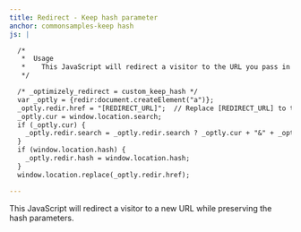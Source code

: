 ```yaml
---
title: Redirect - Keep hash parameter
anchor: commonsamples-keep hash
js: |

  /*
   *  Usage
   *    This JavaScript will redirect a visitor to the URL you pass in while preserving all hash parameters.  Be sure to include the protocol in the [REDIRECT_URL]
   */

  /* _optimizely_redirect = custom_keep_hash */
  var _optly = {redir:document.createElement("a")};
  _optly.redir.href = "[REDIRECT_URL]";  // Replace [REDIRECT_URL] to the new URL
  _optly.cur = window.location.search;
  if (_optly.cur) {
    _optly.redir.search = _optly.redir.search ? _optly.cur + "&" + _optly.redir.search.slice(1) : _optly.cur;
  }
  if (window.location.hash) {
    _optly.redir.hash = window.location.hash;
  }
  window.location.replace(_optly.redir.href); 

---
```


This JavaScript will redirect a visitor to a new URL while preserving the hash parameters.